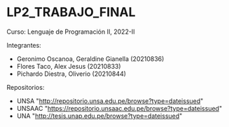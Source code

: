 # LP2_TRABAJO_FINAL

Curso: Lenguaje de Programación II, 2022-II

Integrantes:
- Geronimo Oscanoa, Geraldine Gianella (20210836)
- Flores Taco, Alex Jesus (20210833)
- Pichardo Diestra, Oliverio (20210844)

Repositorios:
- UNSA "http://repositorio.unsa.edu.pe/browse?type=dateissued"
- UNSAAC  "https://repositorio.unsaac.edu.pe/browse?type=dateissued"
- UNA "http://tesis.unap.edu.pe/browse?type=dateissued"

